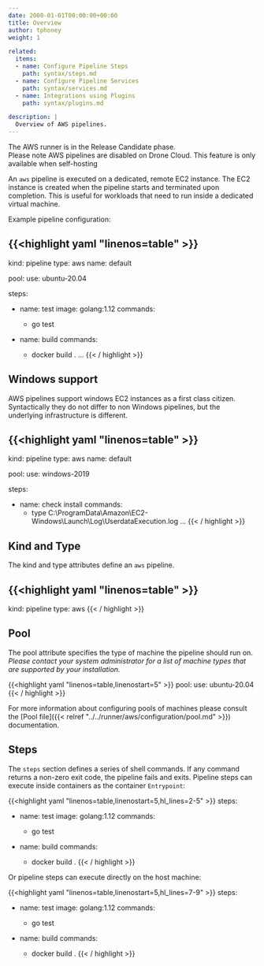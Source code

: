 ```yaml
---
date: 2000-01-01T00:00:00+00:00
title: Overview
author: tphoney
weight: 1

related:
  items:
  - name: Configure Pipeline Steps
    path: syntax/steps.md
  - name: Configure Pipeline Services
    path: syntax/services.md
  - name: Integrations using Plugins
    path: syntax/plugins.md

description: |
  Overview of AWS pipelines.
---
```


<div class="alert">
The AWS runner is in the Release Candidate phase.
</div>

<div class="alert">
Please note AWS pipelines are disabled on Drone Cloud. This feature is only available when self-hosting
</div>

An `aws` pipeline is executed on a dedicated, remote EC2 instance. The EC2 instance is created when the pipeline starts and terminated upon completion. This is useful for workloads that need to run inside a dedicated virtual machine.

Example pipeline configuration:

{{<highlight yaml "linenos=table" >}}
---
kind: pipeline
type: aws
name: default

pool:
  use: ubuntu-20.04

steps:
- name: test
  image: golang:1.12
  commands:
  - go test

- name: build
  commands:
  - docker build .
...
{{< / highlight >}}

## Windows support

AWS pipelines support windows EC2 instances as a first class citizen. Syntactically they do not differ to non Windows pipelines, but the underlying infrastructure is different.

{{<highlight yaml "linenos=table" >}}
---
kind: pipeline
type: aws
name: default

pool:
  use: windows-2019

steps:
- name: check install
  commands:
  - type C:\ProgramData\Amazon\EC2-Windows\Launch\Log\UserdataExecution.log
...
{{< / highlight >}}

## Kind and Type

The kind and type attributes define an `aws` pipeline.

{{<highlight yaml "linenos=table" >}}
---
kind: pipeline
type: aws
{{< / highlight >}}

## Pool

The pool attribute specifies the type of machine the pipeline should run on. _Please contact your system administrator for a list of machine types that are supported by your installation._

{{<highlight yaml "linenos=table,linenostart=5" >}}
pool:
  use: ubuntu-20.04
{{< / highlight >}}

For more information about configuring pools of machines please consult the [Pool file]({{< relref "../../runner/aws/configuration/pool.md" >}}) documentation.

## Steps

The `steps` section defines a series of shell commands. If any command returns a non-zero exit code, the pipeline fails and exits. Pipeline steps can execute inside containers as the container `Entrypoint`:

{{<highlight yaml "linenos=table,linenostart=5,hl_lines=2-5" >}}
steps:
- name: test
  image: golang:1.12
  commands:
  - go test

- name: build
  commands:
  - docker build .
{{< / highlight >}}

Or pipeline steps can execute directly on the host machine:

{{<highlight yaml "linenos=table,linenostart=5,hl_lines=7-9" >}}
steps:
- name: test
  image: golang:1.12
  commands:
  - go test

- name: build
  commands:
  - docker build .
{{< / highlight >}}
